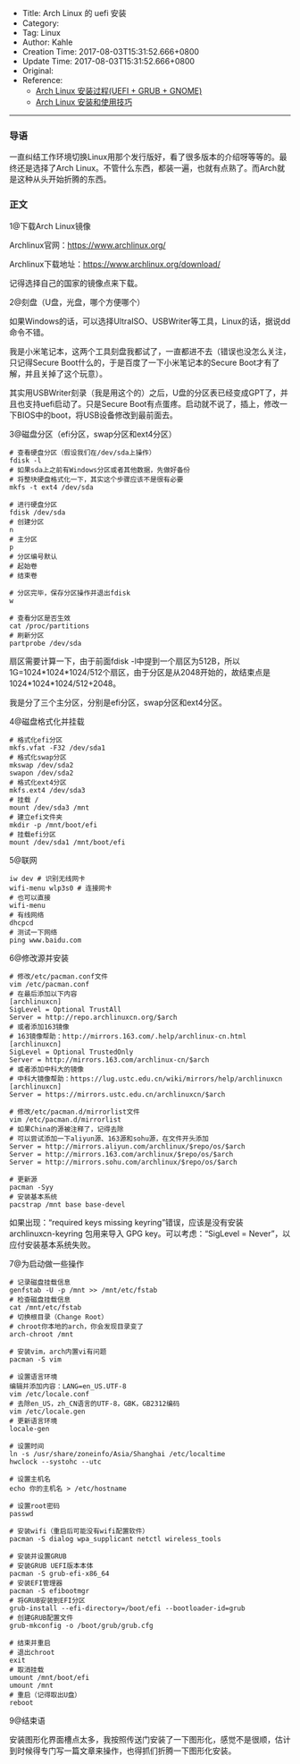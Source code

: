 - Title: Arch Linux 的 uefi 安装
- Category:
- Tag: Linux
- Author: Kahle
- Creation Time: 2017-08-03T15:31:52.666+0800
- Update Time: 2017-08-03T15:31:52.666+0800
- Original:
- Reference:
    - [Arch Linux 安装过程(UEFI + GRUB + GNOME)](http://www.linuxidc.com/Linux/2016-09/134953.htm)
    - [Arch Linux 安装和使用技巧](http://www.cnblogs.com/vachester/p/5635819.html)

---


### 导语

一直纠结工作环境切换Linux用那个发行版好，看了很多版本的介绍呀等等的。最终还是选择了Arch Linux。不管什么东西，都装一遍，也就有点熟了。而Arch就是这种从头开始折腾的东西。


### 正文

1@下载Arch Linux镜像

Archlinux官网：https://www.archlinux.org/

Archlinux下载地址：https://www.archlinux.org/download/

记得选择自己的国家的镜像点来下载。

2@刻盘（U盘，光盘，哪个方便哪个）

如果Windows的话，可以选择UltraISO、USBWriter等工具，Linux的话，据说dd命令不错。

我是小米笔记本，这两个工具刻盘我都试了，一直都进不去（错误也没怎么关注，只记得Secure Boot什么的，于是百度了一下小米笔记本的Secure Boot才有了解，并且关掉了这个玩意）。

其实用USBWriter刻录（我是用这个的）之后，U盘的分区表已经变成GPT了，并且也支持uefi启动了。只是Secure Boot有点蛋疼。启动就不说了，插上，修改一下BIOS中的boot，将USB设备修改到最前面去。

3@磁盘分区（efi分区，swap分区和ext4分区）

```
# 查看硬盘分区（假设我们在/dev/sda上操作）
fdisk -l
# 如果sda上之前有Windows分区或者其他数据，先做好备份
# 将整块硬盘格式化一下，其实这个步骤应该不是很有必要
mkfs -t ext4 /dev/sda

# 进行硬盘分区
fdisk /dev/sda
# 创建分区
n
# 主分区
p
# 分区编号默认
# 起始卷
# 结束卷

# 分区完毕，保存分区操作并退出fdisk
w

# 查看分区是否生效
cat /proc/partitions
# 刷新分区
partprobe /dev/sda
```

扇区需要计算一下，由于前面fdisk -l中提到一个扇区为512B，所以1G=1024\*1024\*1024/512个扇区，由于分区是从2048开始的，故结束点是1024\*1024\*1024/512+2048。

我是分了三个主分区，分别是efi分区，swap分区和ext4分区。

4@磁盘格式化并挂载

```
# 格式化efi分区
mkfs.vfat -F32 /dev/sda1
# 格式化swap分区
mkswap /dev/sda2
swapon /dev/sda2
# 格式化ext4分区
mkfs.ext4 /dev/sda3
# 挂载 / 
mount /dev/sda3 /mnt
# 建立efi文件夹
mkdir -p /mnt/boot/efi
# 挂载efi分区
mount /dev/sda1 /mnt/boot/efi
```

5@联网

```
iw dev # 识别无线网卡
wifi-menu wlp3s0 # 连接网卡
# 也可以直接
wifi-menu
# 有线网络
dhcpcd 
# 测试一下网络
ping www.baidu.com
```

6@修改源并安装

```
# 修改/etc/pacman.conf文件
vim /etc/pacman.conf
# 在最后添加以下内容
[archlinuxcn]
SigLevel = Optional TrustAll
Server = http://repo.archlinuxcn.org/$arch
# 或者添加163镜像
# 163镜像帮助：http://mirrors.163.com/.help/archlinux-cn.html
[archlinuxcn]
SigLevel = Optional TrustedOnly
Server = http://mirrors.163.com/archlinux-cn/$arch
# 或者添加中科大的镜像
# 中科大镜像帮助：https://lug.ustc.edu.cn/wiki/mirrors/help/archlinuxcn
[archlinuxcn]
Server = https://mirrors.ustc.edu.cn/archlinuxcn/$arch

# 修改/etc/pacman.d/mirrorlist文件
vim /etc/pacman.d/mirrorlist
# 如果China的源被注释了，记得去除
# 可以尝试添加一下aliyun源、163源和sohu源，在文件开头添加
Server = http://mirrors.aliyun.com/archlinux/$repo/os/$arch
Server = http://mirrors.163.com/archlinux/$repo/os/$arch
Server = http://mirrors.sohu.com/archlinux/$repo/os/$arch

# 更新源
pacman -Syy
# 安装基本系统
pacstrap /mnt base base-devel
```

如果出现：“required keys missing keyring”错误，应该是没有安装 archlinuxcn-keyring 包用来导入 GPG key。可以考虑：“SigLevel = Never”，以应付安装基本系统失败。

7@为启动做一些操作

```
# 记录磁盘挂载信息
genfstab -U -p /mnt >> /mnt/etc/fstab
# 检查磁盘挂载信息
cat /mnt/etc/fstab
# 切换根目录（Change Root）
# chroot你本地的arch，你会发现目录变了
arch-chroot /mnt

# 安装vim，arch内置vi有问题
pacman -S vim

# 设置语言环境
编辑并添加内容：LANG=en_US.UTF-8
vim /etc/locale.conf
# 去除en_US，zh_CN语言的UTF-8，GBK，GB2312编码
vim /etc/locale.gen
# 更新语言环境
locale-gen

# 设置时间
ln -s /usr/share/zoneinfo/Asia/Shanghai /etc/localtime
hwclock --systohc --utc

# 设置主机名
echo 你的主机名 > /etc/hostname

# 设置root密码
passwd

# 安装wifi（重启后可能没有wifi配置软件）
pacman -S dialog wpa_supplicant netctl wireless_tools

# 安装并设置GRUB
# 安装GRUB UEFI版本本体
pacman -S grub-efi-x86_64
# 安装EFI管理器
pacman -S efibootmgr
# 将GRUB安装到EFI分区
grub-install --efi-directory=/boot/efi --bootloader-id=grub
# 创建GRUB配置文件
grub-mkconfig -o /boot/grub/grub.cfg

# 结束并重启
# 退出chroot
exit
# 取消挂载
umount /mnt/boot/efi
umount /mnt
# 重启（记得取出U盘）
reboot
```

9@结束语

安装图形化界面槽点太多，我按照传送门安装了一下图形化，感觉不是很顺，估计到时候得专门写一篇文章来操作，也得抓们折腾一下图形化安装。


